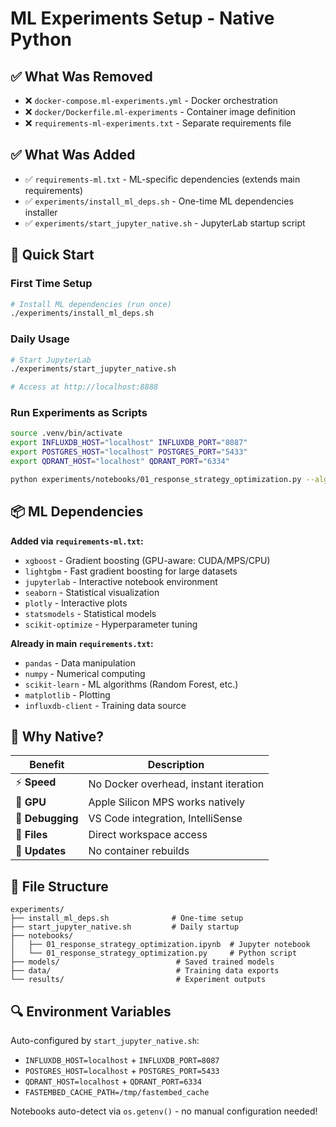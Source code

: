 # ML Experiments Setup - Native Python

## ✅ What Was Removed
- ❌ `docker-compose.ml-experiments.yml` - Docker orchestration
- ❌ `docker/Dockerfile.ml-experiments` - Container image definition
- ❌ `requirements-ml-experiments.txt` - Separate requirements file

## ✅ What Was Added
- ✅ `requirements-ml.txt` - ML-specific dependencies (extends main requirements)
- ✅ `experiments/install_ml_deps.sh` - One-time ML dependencies installer
- ✅ `experiments/start_jupyter_native.sh` - JupyterLab startup script

## 🚀 Quick Start

### First Time Setup
```bash
# Install ML dependencies (run once)
./experiments/install_ml_deps.sh
```

### Daily Usage
```bash
# Start JupyterLab
./experiments/start_jupyter_native.sh

# Access at http://localhost:8888
```

### Run Experiments as Scripts
```bash
source .venv/bin/activate
export INFLUXDB_HOST="localhost" INFLUXDB_PORT="8087"
export POSTGRES_HOST="localhost" POSTGRES_PORT="5433"
export QDRANT_HOST="localhost" QDRANT_PORT="6334"

python experiments/notebooks/01_response_strategy_optimization.py --algorithm xgboost
```

## 📦 ML Dependencies

**Added via `requirements-ml.txt`:**
- `xgboost` - Gradient boosting (GPU-aware: CUDA/MPS/CPU)
- `lightgbm` - Fast gradient boosting for large datasets
- `jupyterlab` - Interactive notebook environment
- `seaborn` - Statistical visualization
- `plotly` - Interactive plots
- `statsmodels` - Statistical models
- `scikit-optimize` - Hyperparameter tuning

**Already in main `requirements.txt`:**
- `pandas` - Data manipulation
- `numpy` - Numerical computing
- `scikit-learn` - ML algorithms (Random Forest, etc.)
- `matplotlib` - Plotting
- `influxdb-client` - Training data source

## 🎯 Why Native?

| Benefit | Description |
|---------|-------------|
| ⚡ **Speed** | No Docker overhead, instant iteration |
| 🔧 **GPU** | Apple Silicon MPS works natively |
| 🐛 **Debugging** | VS Code integration, IntelliSense |
| 📁 **Files** | Direct workspace access |
| 🔄 **Updates** | No container rebuilds |

## 📁 File Structure

```
experiments/
├── install_ml_deps.sh              # One-time setup
├── start_jupyter_native.sh         # Daily startup
├── notebooks/
│   ├── 01_response_strategy_optimization.ipynb  # Jupyter notebook
│   └── 01_response_strategy_optimization.py     # Python script
├── models/                          # Saved trained models
├── data/                            # Training data exports
└── results/                         # Experiment outputs
```

## 🔍 Environment Variables

Auto-configured by `start_jupyter_native.sh`:
- `INFLUXDB_HOST=localhost` + `INFLUXDB_PORT=8087`
- `POSTGRES_HOST=localhost` + `POSTGRES_PORT=5433`
- `QDRANT_HOST=localhost` + `QDRANT_PORT=6334`
- `FASTEMBED_CACHE_PATH=/tmp/fastembed_cache`

Notebooks auto-detect via `os.getenv()` - no manual configuration needed!
